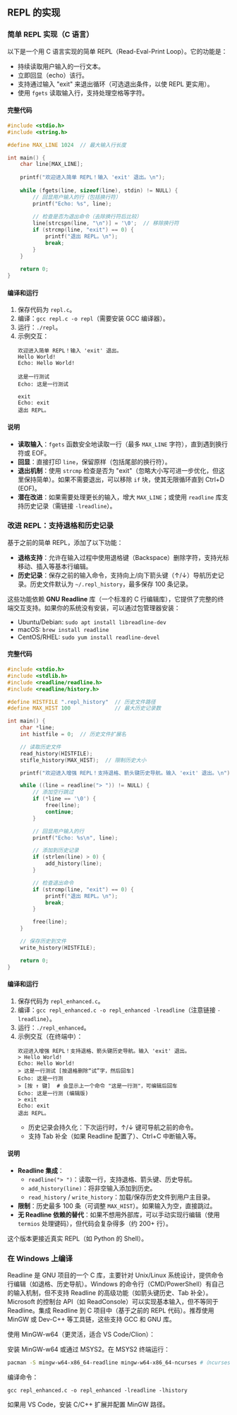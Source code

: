 ## REPL 的实现

### 简单 REPL 实现（C 语言）

以下是一个用 C 语言实现的简单 REPL（Read-Eval-Print Loop）。它的功能是：
- 持续读取用户输入的一行文本。
- 立即回显（echo）该行。
- 支持通过输入 "exit" 来退出循环（可选退出条件，以使 REPL 更实用）。
- 使用 `fgets` 读取输入行，支持处理空格等字符。

#### 完整代码
```c
#include <stdio.h>
#include <string.h>

#define MAX_LINE 1024  // 最大输入行长度

int main() {
    char line[MAX_LINE];
    
    printf("欢迎进入简单 REPL！输入 'exit' 退出。\n");
    
    while (fgets(line, sizeof(line), stdin) != NULL) {
        // 回显用户输入的行（包括换行符）
        printf("Echo: %s", line);
        
        // 检查是否为退出命令（去除换行符后比较）
        line[strcspn(line, "\n")] = '\0';  // 移除换行符
        if (strcmp(line, "exit") == 0) {
            printf("退出 REPL。\n");
            break;
        }
    }
    
    return 0;
}
```

#### 编译和运行
1. 保存代码为 `repl.c`。
2. 编译：`gcc repl.c -o repl`（需要安装 GCC 编译器）。
3. 运行：`./repl`。
4. 示例交互：
   ```
   欢迎进入简单 REPL！输入 'exit' 退出。
   Hello World!
   Echo: Hello World!
   
   这是一行测试
   Echo: 这是一行测试
   
   exit
   Echo: exit
   退出 REPL。
   ```

#### 说明
- **读取输入**：`fgets` 函数安全地读取一行（最多 `MAX_LINE` 字符），直到遇到换行符或 EOF。
- **回显**：直接打印 `line`，保留原样（包括尾部的换行符）。
- **退出机制**：使用 `strcmp` 检查是否为 "exit"（忽略大小写可进一步优化，但这里保持简单）。如果不需要退出，可以移除 `if` 块，使其无限循环直到 Ctrl+D (EOF)。
- **潜在改进**：如果需要处理更长的输入，增大 `MAX_LINE`；或使用 `readline` 库支持历史记录（需链接 `-lreadline`）。

### 改进 REPL：支持退格和历史记录

基于之前的简单 REPL，添加了以下功能：
- **退格支持**：允许在输入过程中使用退格键（Backspace）删除字符，支持光标移动、插入等基本行编辑。
- **历史记录**：保存之前的输入命令，支持向上/向下箭头键（↑/↓）导航历史记录。历史文件默认为 `~/.repl_history`，最多保存 100 条记录。

这些功能依赖 **GNU Readline** 库（一个标准的 C 行编辑库），它提供了完整的终端交互支持。如果你的系统没有安装，可以通过包管理器安装：
- Ubuntu/Debian: `sudo apt install libreadline-dev`
- macOS: `brew install readline`
- CentOS/RHEL: `sudo yum install readline-devel`

#### 完整代码
```c
#include <stdio.h>
#include <stdlib.h>
#include <readline/readline.h>
#include <readline/history.h>

#define HISTFILE ".repl_history"  // 历史文件路径
#define MAX_HIST 100              // 最大历史记录数

int main() {
    char *line;
    int histfile = 0;  // 历史文件扩展名

    // 读取历史文件
    read_history(HISTFILE);
    stifle_history(MAX_HIST);  // 限制历史大小

    printf("欢迎进入增强 REPL！支持退格、箭头键历史导航。输入 'exit' 退出。\n");

    while ((line = readline("> ")) != NULL) {
        // 添加空行跳过
        if (*line == '\0') {
            free(line);
            continue;
        }

        // 回显用户输入的行
        printf("Echo: %s\n", line);

        // 添加到历史记录
        if (strlen(line) > 0) {
            add_history(line);
        }

        // 检查退出命令
        if (strcmp(line, "exit") == 0) {
            printf("退出 REPL。\n");
            break;
        }

        free(line);
    }

    // 保存历史到文件
    write_history(HISTFILE);

    return 0;
}
```

#### 编译和运行
1. 保存代码为 `repl_enhanced.c`。
2. 编译：`gcc repl_enhanced.c -o repl_enhanced -lreadline`（注意链接 `-lreadline`）。
3. 运行：`./repl_enhanced`。
4. 示例交互（在终端中）：
   ```
   欢迎进入增强 REPL！支持退格、箭头键历史导航。输入 'exit' 退出。
   > Hello World!
   Echo: Hello World!
   > 这是一行测试 [按退格删除“试”字，然后回车]
   Echo: 这是一行测
   > [按 ↑ 键]  # 会显示上一个命令 "这是一行测"，可编辑后回车
   Echo: 这是一行测 (编辑版)
   > exit
   Echo: exit
   退出 REPL。
   ```
   - 历史记录会持久化：下次运行时，↑/↓ 键可导航之前的命令。
   - 支持 Tab 补全（如果 Readline 配置了）、Ctrl+C 中断输入等。

#### 说明
- **Readline 集成**：
  - `readline("> ")`：读取一行，支持退格、箭头键、历史导航。
  - `add_history(line)`：将非空输入添加到历史。
  - `read_history` / `write_history`：加载/保存历史文件到用户主目录。
- **限制**：历史最多 100 条（可调整 `MAX_HIST`）。如果输入为空，直接跳过。
- **无 Readline 依赖的替代**：如果不想用外部库，可以手动实现行编辑（使用 `termios` 处理键码），但代码会复杂得多（约 200+ 行）。

这个版本更接近真实 REPL（如 Python 的 Shell）。


### 在 Windows 上编译

Readline 是 GNU 项目的一个 C 库，主要针对 Unix/Linux 系统设计，提供命令行编辑（如退格、历史导航）。Windows 的命令行（CMD/PowerShell）有自己的输入机制，但不支持 Readline 的高级功能（如箭头键历史、Tab 补全）。Microsoft 的控制台 API（如 ReadConsole）可以实现基本输入，但不等同于 Readline。集成 Readline 到 C 项目中（基于之前的 REPL 代码）。推荐使用 MinGW 或 Dev-C++ 等工具链，这些支持 GCC 和 GNU 库。

使用 MinGW-w64（更灵活，适合 VS Code/Clion）：

安装 MinGW-w64 或通过 MSYS2。在 MSYS2 终端运行：

```bash
pacman -S mingw-w64-x86_64-readline mingw-w64-x86_64-ncurses #（ncurses 是依赖）。
```

编译命令：

```
gcc repl_enhanced.c -o repl_enhanced -lreadline -lhistory
```

如果用 VS Code，安装 C/C++ 扩展并配置 MinGW 路径。
